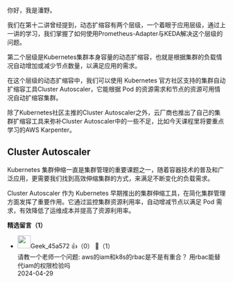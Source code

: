 你好，我是潘野。

我们在第十二讲曾经提到，动态扩缩容有两个层级，一个着眼于应用层级，通过上一讲的学习，我们掌握了如何使用Prometheus-Adapter与KEDA解决这个层级的问题。

第二个层级是Kubernetes集群本身容量的动态扩缩容，也就是根据集群的负载情况自动增加或减少节点数量，以满足应用的需求。

在这个层级的动态扩缩容中，我们可以使用 Kubernetes 官方社区支持的集群自动扩缩容工具Cluster Autoscaler，它能根据 Pod 的资源需求和节点的资源可用情况自动扩缩容集群。

除了Kubernetes社区主推的Cluster Autoscaler之外，云厂商也推出了自己的集群扩缩容工具来弥补Cluster Autoscaler中的一些不足，比如今天课程里将要重点学习的AWS Karpenter。

## Cluster Autoscaler

Kubernetes 集群伸缩一直是集群管理的重要课题之一，随着容器技术的普及和广泛应用，更需要我们找到高效伸缩集群的方式，来满足不断变化的负载需求。

Cluster Autoscaler 作为 Kubernetes 早期推出的集群伸缩工具，在简化集群管理方面发挥了重要作用。它通过监控集群资源利用率，自动增减节点以满足 Pod 需求，有效降低了运维成本并提高了资源利用率。
<div><strong>精选留言（1）</strong></div><ul>
<li><img src="" width="30px"><span>Geek_45a572</span> 👍（0） 💬（1）<div>请教一个老师一个问题: aws的iam和k8s的rbac是不是有重合？ 用rbac能替代iam的权限检验吗</div>2024-04-29</li><br/>
</ul>